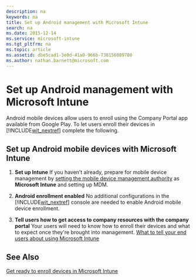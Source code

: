 ```yaml
---
description: na
keywords: na
title: Set up Android management with Microsoft Intune
search: na
ms.date: 2015-12-14
ms.service: microsoft-intune
ms.tgt_pltfrm: na
ms.topic: article
ms.assetid: dbe5cad1-3e0d-41a9-966b-738156089700
ms.author: nathan.barnett@microsoft.com
---
```

# Set up Android management with Microsoft Intune
Android mobile devices allow users to enroll using the Company Portal app available from Google Play. To let users enroll their devices in [!INCLUDE[wit_nextref](../Token/wit_nextref_md.md)] complete the following.

## Set up Android mobile devices with Microsoft Intune

1.  **Set up Intune**
    If you haven’t already, prepare for mobile device management by  [setting the mobile device management authority](https://technet.microsoft.com/library/mt346013.aspx) as **Microsoft Intune** and setting up MDM.

2.  **Android enrollment enabled**
    No additional configurations in the [!INCLUDE[wit_nextref](../Token/wit_nextref_md.md)] console are needed to enable Android mobile device enrollment.

3.  **Tell users how to get access to company resources with the company portal**
    Your users will need to know how to enroll their devices and what to expect once they're brought into management. [What to tell your end users about using Microsoft Intune](../Topic/What_to_tell_your_end_users_about_using_Microsoft_Intune.md)

## See Also
[Get ready to enroll devices in Microsoft Intune](../Topic/Get_ready_to_enroll_devices_in_Microsoft_Intune.md)

